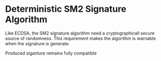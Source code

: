 # Deterministic SM2 Signature Algorithm

Like ECDSA, the SM2 signature algorithm need a cryptographicall
secure source of randomness. This requirement makes the algorithm is
warnable when the signature is generate.

Produced siganture remains fully compatible
